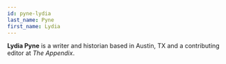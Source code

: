 ```yaml
---
id: pyne-lydia
last_name: Pyne
first_name: Lydia
---
```

**Lydia Pyne** is a writer and historian based in Austin, TX and a contributing editor at _The Appendix_.